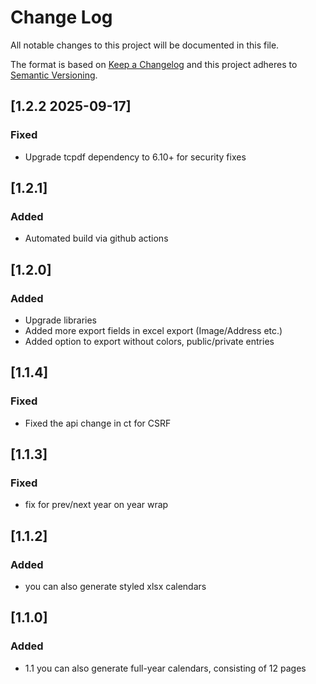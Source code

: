 # Change Log

All notable changes to this project will be documented in this file.

The format is based on [Keep a Changelog](http://keepachangelog.com/)
and this project adheres to [Semantic Versioning](http://semver.org/).

## [1.2.2 2025-09-17]

### Fixed
- Upgrade tcpdf dependency to 6.10+ for security fixes

## [1.2.1]

### Added
- Automated build via github actions

## [1.2.0]
### Added
- Upgrade libraries
- Added more export fields in excel export (Image/Address etc.)
- Added option to export without colors, public/private entries

## [1.1.4]

### Fixed
- Fixed the api change in ct for CSRF

## [1.1.3]

### Fixed
- fix for prev/next year on year wrap

## [1.1.2]

### Added
- you can also generate styled xlsx calendars

## [1.1.0]

### Added
- 1.1 you can also generate full-year calendars, consisting of 12 pages
